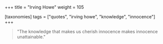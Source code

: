 +++
title = "Irving Howe"
weight = 105

[taxonomies]
tags = ["quotes", "irving howe", "knowledge", "innocence"]
+++

> "The knowledge that makes us cherish innocence makes innocence
> unattainable."
